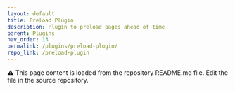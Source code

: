 ```yaml
---
layout: default
title: Preload Plugin
description: Plugin to preload pages ahead of time
parent: Plugins
nav_order: 13
permalink: /plugins/preload-plugin/
repo_link: /preload-plugin
---
```


⚠️ This page content is loaded from the repository README.md file. Edit the file in the source repository. 
